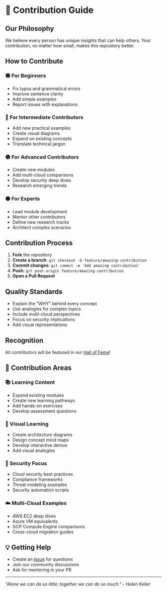 # 🤝 Contribution Guide

## Our Philosophy
We believe every person has unique insights that can help others. Your contribution, no matter how small, makes this repository better.

## How to Contribute

### 🟢 For Beginners
- Fix typos and grammatical errors
- Improve sentence clarity
- Add simple examples
- Report issues with explanations

### 🔵 For Intermediate Contributors
- Add new practical examples
- Create visual diagrams
- Expand on existing concepts
- Translate technical jargon

### 🟣 For Advanced Contributors
- Create new modules
- Add multi-cloud comparisons
- Develop security deep dives
- Research emerging trends

### 🟠 For Experts
- Lead module development
- Mentor other contributors
- Define new research tracks
- Architect complex scenarios

## Contribution Process
1. **Fork** the repository
2. **Create a branch**: `git checkout -b feature/amazing-contribution`
3. **Commit changes**: `git commit -m 'Add amazing contribution'`
4. **Push**: `git push origin feature/amazing-contribution`
5. **Open a Pull Request**

## Quality Standards
- Explain the "WHY" behind every concept
- Use analogies for complex topics
- Include multi-cloud perspectives
- Focus on security implications
- Add visual representations

## Recognition
All contributors will be featured in our [Hall of Fame](COMMUNITY/hall-of-fame.md)!

## 🎯 Contribution Areas

### 📚 Learning Content
- Expand existing modules
- Create new learning pathways
- Add hands-on exercises
- Develop assessment questions

### 🎨 Visual Learning
- Create architecture diagrams
- Design concept mind maps
- Develop interactive demos
- Add visual analogies

### 🔐 Security Focus
- Cloud security best practices
- Compliance frameworks
- Threat modeling examples
- Security automation scripts

### ☁️ Multi-Cloud Examples
- AWS EC2 deep dives
- Azure VM equivalents
- GCP Compute Engine comparisons
- Cross-cloud migration guides

## 💡 Getting Help
- Create an [Issue](../../issues) for questions
- Join our community discussions
- Ask for mentoring in your PR

---
*"Alone we can do so little; together we can do so much." - Helen Keller*
